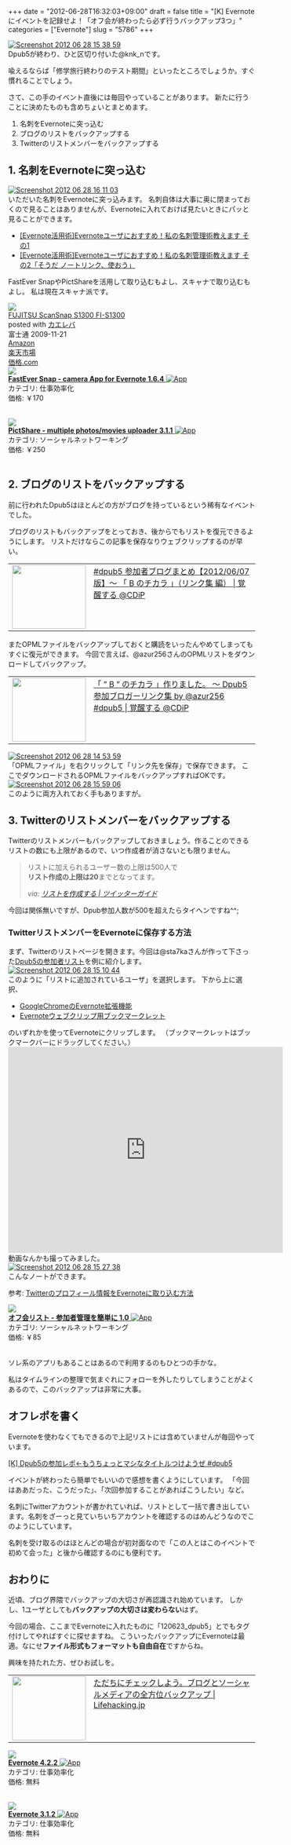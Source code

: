 +++
date = "2012-06-28T16:32:03+09:00"
draft = false
title = "[K] Evernoteにイベントを記録せよ！「オフ会が終わったら必ず行うバックアップ3つ」"
categories = ["Evernote"]
slug = "5786"
+++

<div class="center"><a href="http://knk-n.com.s3-website-ap-northeast-1.amazonaws.com/images/2012/06/screenshot_2012-06-28_15.38.59.jpg"><img src="http://knk-n.com.s3-website-ap-northeast-1.amazonaws.com/images/2012/06/screenshot_2012-06-28_15.38.59.jpg" alt="Screenshot 2012 06 28 15 38 59" title="screenshot_2012-06-28_15.38.59.jpg" border="0" width="" height="" /></a></div>
Dpub5が終わり、ひと区切り付いた@knk_nです。

喩えるならば「修学旅行終わりのテスト期間」といったところでしょうか。すぐ慣れることでしょう。

さて、この手のイベント直後には毎回やっていることがあります。
新たに行うことに決めたものも含めちょいとまとめます。

<ol>
<li>名刺をEvernoteに突っ込む</li>
<li>ブログのリストをバックアップする</li>
<li>Twitterのリストメンバーをバックアップする</li>
</ol><!--more--><h2>1. 名刺をEvernoteに突っ込む</h2>
<div class="center"><a href="http://knk-n.com.s3-website-ap-northeast-1.amazonaws.com/images/2012/06/screenshot_2012-06-28_16.11.03.jpg"><img src="http://knk-n.com.s3-website-ap-northeast-1.amazonaws.com/images/2012/06/screenshot_2012-06-28_16.11.03.jpg" alt="Screenshot 2012 06 28 16 11 03" title="screenshot_2012-06-28_16.11.03.jpg" border="0" width="" height="" /></a></div>
いただいた名刺をEvernoteに突っ込みます。
名刺自体は大事に奥に閉まっておくので見ることはありませんが、Evernoteに入れておけば見たいときにパッと見ることができます。

<ul>
<li><a  href="http://knk-n.com/2011/12/09/evernote_meishi-kanri/" target="_blank">[Evernote活用術]Evernoteユーザにおすすめ！私の名刺管理術教えます その1</a><script type="text/javascript">var url = "http://knk-n.com/2011/12/09/evernote_meishi-kanri/";</script><script src="http://api.b.st-hatena.com/entry.count?url=http://knk-n.com/2011/12/09/evernote_meishi-kanri/&callback=hatebTxt"></script></li>
<li><a  href="http://knk-n.com/2011/12/12/evernote_meishi-kanri2/" target="_blank">[Evernote活用術]Evernoteユーザにおすすめ！私の名刺管理術教えます その2「そうだ ノートリンク、使おう」</a><script type="text/javascript">var url = "http://knk-n.com/2011/12/12/evernote_meishi-kanri2/";</script><script src="http://api.b.st-hatena.com/entry.count?url=http://knk-n.com/2011/12/12/evernote_meishi-kanri2/&callback=hatebTxt"></script></li>
</ul>

FastEver SnapやPictShareを活用して取り込むもよし、スキャナで取り込むもよし。
私は現在スキャナ派です。
<div class="kaerebalink-box"><div class="kaerebalink-image"><a href="http://www.amazon.co.jp/exec/obidos/ASIN/B002X492PK/knkn-22/ref=nosim/" rel="nofollow" target="_blank"><img src="http://ecx.images-amazon.com/images/I/312CXhUFZEL._SL160_.jpg" style="border: none;" /></a></div><div class="kaerebalink-info"><div class="kaerebalink-name"><a href="http://www.amazon.co.jp/exec/obidos/ASIN/B002X492PK/knkn-22/ref=nosim/" rel="nofollow" target="_blank">FUJITSU ScanSnap S1300 FI-S1300</a><div class="kaerebalink-powered-date">posted with <a href="http://kaereba.com" target="_blank">カエレバ</a></div></div><div class="kaerebalink-detail"> 富士通 2009-11-21    </div><div class="kaerebalink-link1"><div class="shoplinkamazon"><a href="http://www.amazon.co.jp/gp/search?keywords=S1300%20FI-S1300&__mk_ja_JP=%83J%83%5E%83J%83i&tag=knkn-22" rel="nofollow" target="_blank" title="アマゾン" >Amazon</a></div><div class="shoplinkrakuten"><a href="http://hb.afl.rakuten.co.jp/hgc/0f5dc138.501851a3.0f5dc139.bdbe2eb7/?pc=http%3A%2F%2Fsearch.rakuten.co.jp%2Fsearch%2Fmall%2FS1300%2520FI-S1300%2F-%2Ff.1-p.1-s.1-sf.0-st.A-v.2%3Fx%3D0%26scid%3Daf_ich_link_urltxt%26m%3Dhttp%3A%2F%2Fm.rakuten.co.jp%2F" rel="nofollow" target="_blank" title="楽天市場" >楽天市場</a></div><div class="shoplinkkakakucom"><a href="http://kakaku.com/search_results/S1300%20FI-S1300/" rel="nofollow" target="_blank" title="kakakucom" >価格.com</a></div></div></div></div>
<table class="appstorehelper">
<a href="http://itunes.apple.com/jp/app/fastever-snap/id386955086?mt=8&uo=4" rel="nofollow" target="_blank"><img class="appstorehelper_appicn" src="http://a3.mzstatic.com/us/r1000/074/Purple/a6/a5/49/mzl.itzqtqzj.png" /></a><div class="appstorehelper_text"><a href="http://itunes.apple.com/jp/app/fastever-snap/id386955086?mt=8&uo=4" rel="nofollow" target="_blank"><b>FastEver Snap - camera App for Evernote 1.6.4</b> <img alt="App" src="http://ax.phobos.apple.com.edgesuite.net/ja_jp/images/web/linkmaker/badge_appstore-sm.gif" style="vertical-align: text-bottom;" /></b></a><br />カテゴリ: 仕事効率化<br />価格: &#65509;170<br clear="all" /></div>
</table>
<table class="appstorehelper">
<a href="http://itunes.apple.com/jp/app/pictshare-multiple-photos/id390945637?mt=8&uo=4" rel="nofollow" target="_blank"><img class="appstorehelper_appicn" src="http://a2.mzstatic.com/us/r1000/084/Purple/v4/27/03/25/270325f1-0cde-3c30-ba7d-8949ff0a2801/mzl.jivsmcgc.jpg" /></a><div class="appstorehelper_text"><a href="http://itunes.apple.com/jp/app/pictshare-multiple-photos/id390945637?mt=8&uo=4" rel="nofollow" target="_blank"><b>PictShare - multiple photos/movies uploader 3.1.1</b> <img alt="App" src="http://ax.phobos.apple.com.edgesuite.net/ja_jp/images/web/linkmaker/badge_appstore-sm.gif" style="vertical-align: text-bottom;" /></b></a><br />カテゴリ: ソーシャルネットワーキング<br />価格: &#65509;250<br clear="all" /></div>
</table>

<h2>2. ブログのリストをバックアップする</h2>
前に行われたDpub5はほとんどの方がブログを持っているという稀有なイベントでした。

ブログのリストもバックアップをとっておき、後からでもリストを復元できるようにします。
リストだけならこの記事を保存なりウェブクリップするのが早い。
<table width="100%"><td valign="top" width="150"><a href="http://www.donpy.net/events/16012.html" target="_blank"><img border="0" src="http://capture.heartrails.com/150x130/shadow?http://www.donpy.net/events/16012.html" alt="" width="150" height="130" /></a></td><td valign="top"><a  href="http://www.donpy.net/events/16012.html" target="_blank">#dpub5 参加者ブログまとめ【2012/06/07 版】〜 「 B のチカラ 」（リンク集 編） | 覚醒する @CDiP</a><script type="text/javascript">var url = "http://www.donpy.net/events/16012.html";</script><script src="http://api.b.st-hatena.com/entry.count?url=http://www.donpy.net/events/16012.html&callback=hatebTxt"></script>
</td></table>

またOPMLファイルをバックアップしておくと購読をいったんやめてしまってもすぐに復元ができます。
今回で言えば、@azur256さんのOPMLリストをダウンロードしてバックアップ。
<table width="100%"><td valign="top" width="150"><a href="http://www.donpy.net/notebook/matome/16001.html?utm_source=dlvr.it&utm_medium=twitter" target="_blank"><img border="0" src="http://capture.heartrails.com/150x130/shadow?http://www.donpy.net/notebook/matome/16001.html?utm_source=dlvr.it&utm_medium=twitter" alt="" width="150" height="130" /></a></td><td valign="top"><a  href="http://www.donpy.net/notebook/matome/16001.html?utm_source=dlvr.it&utm_medium=twitter" target="_blank">「 ” B ” のチカラ 」作りました。 〜 Dpub5 参加ブロガーリンク集 by @azur256 #dpub5 | 覚醒する @CDiP</a><script type="text/javascript">var url = "http://www.donpy.net/notebook/matome/16001.html?utm_source=dlvr.it&utm_medium=twitter";</script><script src="http://api.b.st-hatena.com/entry.count?url=http://www.donpy.net/notebook/matome/16001.html?utm_source=dlvr.it&utm_medium=twitter&callback=hatebTxt"></script>
</td></table>

<div class="center"><a href="http://knk-n.com.s3-website-ap-northeast-1.amazonaws.com/images/2012/06/screenshot-2012-06-28-14.53.59.jpg"><img src="http://knk-n.com.s3-website-ap-northeast-1.amazonaws.com/images/2012/06/screenshot-2012-06-28-14.53.59.jpg" alt="Screenshot 2012 06 28 14 53 59" title="screenshot 2012-06-28 14.53.59.jpg" border="0" width="" height="" /></a></div>
「OPMLファイル」を右クリックして「リンク先を保存」で保存できます。
ここでダウンロードされるOPMLファイルをバックアップすればOKです。

<div class="center"><a href="http://knk-n.com.s3-website-ap-northeast-1.amazonaws.com/images/2012/06/screenshot-2012-06-28-15.59.06.jpg"><img src="http://knk-n.com.s3-website-ap-northeast-1.amazonaws.com/images/2012/06/screenshot-2012-06-28-15.59.06.jpg" alt="Screenshot 2012 06 28 15 59 06" title="screenshot 2012-06-28 15.59.06.jpg" border="0" width="" height="" /></a></div>
このように両方入れておく手もありますが。

<h2>3. Twitterのリストメンバーをバックアップする</h2>
Twitterのリストメンバーもバックアップしておきましょう。作ることのできるリストの数にも上限があるので、いつ作成者が消さないとも限りません。

<blockquote cite="http://twitter-m.com/list" title="リストを作成する | ツイッターガイド">
<p>リストに加えられるユーザー数の上限は500人で<br>
<strong>リスト作成の上限は20</strong>までとなってます。</p>
<cite>via: <a href="http://twitter-m.com/list" target="_blank">リストを作成する | ツイッターガイド</a></cite>
</blockquote>
今回は関係無いですが、Dpub参加人数が500を超えたらタイヘンですね^^;

<h3>TwitterリストメンバーをEvernoteに保存する方法</h3>
まず、Twitterのリストページを開きます。今回は@sta7kaさんが作って下さった<a href="https://twitter.com/#!/sta7ka/dpub5/members" target="_blank">Dpub5の参加者リスト</a>を例に紹介します。

<div class="center"><a href="http://knk-n.com.s3-website-ap-northeast-1.amazonaws.com/images/2012/06/screenshot_2012-06-28_15.10.44.jpg"><img src="http://knk-n.com.s3-website-ap-northeast-1.amazonaws.com/images/2012/06/screenshot_2012-06-28_15.10.44.jpg" alt="Screenshot 2012 06 28 15 10 44" title="screenshot_2012-06-28_15.10.44.jpg" border="0" width="" height="" /></a></div>
このように「リストに追加されているユーザ」を選択します。
下から上に選択、
<ul>
<li><a href="https://chrome.google.com/webstore/detail/pioclpoplcdbaefihamjohnefbikjilc?hl=ja" target="_blank">GoogleChromeのEvernote拡張機能</a></li>
<li><a href="(function(){EN_CLIP_HOST='http://www.evernote.com';try{var%20x=document.createElement('SCRIPT');x.type='text/javascript';x.src=EN_CLIP_HOST+'/public/bookmarkClipper.js?'+(new%20Date().getTime()/100000);document.getElementsByTagName('head')[0].appendChild(x);}catch(e){location.href=EN_CLIP_HOST+'/clip.action?url='+encodeURIComponent(location.href)+'&title='+encodeURIComponent(document.title);}})();" target="_blank">Evernoteウェブクリップ用ブックマークレット</a></li>
</ul>
のいずれかを使ってEvernoteにクリップします。
（ブックマークレットはブックマークバーにドラッグしてください。）

<iframe width="560" height="420" src="http://www.youtube.com/embed/LFbo51u0PuU" frameborder="0" allowfullscreen></iframe>
動画なんかも撮ってみました。

<div class="center"><a href="http://knk-n.com.s3-website-ap-northeast-1.amazonaws.com/images/2012/06/screenshot_2012-06-28_15.27.38.jpg"><img src="http://knk-n.com.s3-website-ap-northeast-1.amazonaws.com/images/2012/06/screenshot_2012-06-28_15.27.38.jpg" alt="Screenshot 2012 06 28 15 27 38" title="screenshot_2012-06-28_15.27.38.jpg" border="0" width="" height="" /></a></div>
こんなノートができます。

参考: <a  href="http://knk-n.com/2011/05/08/twitter%E3%81%AE%E3%83%97%E3%83%AD%E3%83%95%E3%82%A3%E3%83%BC%E3%83%AB%E6%83%85%E5%A0%B1%E3%82%92evernote%E3%81%AB%E5%8F%96%E3%82%8A%E8%BE%BC%E3%82%80%E6%96%B9%E6%B3%95/" target="_blank">Twitterのプロフィール情報をEvernoteに取り込む方法</a><script type="text/javascript">var url = "http://knk-n.com/2011/05/08/twitter%E3%81%AE%E3%83%97%E3%83%AD%E3%83%95%E3%82%A3%E3%83%BC%E3%83%AB%E6%83%85%E5%A0%B1%E3%82%92evernote%E3%81%AB%E5%8F%96%E3%82%8A%E8%BE%BC%E3%82%80%E6%96%B9%E6%B3%95/";</script><script src="http://api.b.st-hatena.com/entry.count?url=http://knk-n.com/2011/05/08/twitter%E3%81%AE%E3%83%97%E3%83%AD%E3%83%95%E3%82%A3%E3%83%BC%E3%83%AB%E6%83%85%E5%A0%B1%E3%82%92evernote%E3%81%AB%E5%8F%96%E3%82%8A%E8%BE%BC%E3%82%80%E6%96%B9%E6%B3%95/&callback=hatebTxt"></script>

<table class="appstorehelper">
<a href="http://itunes.apple.com/jp/app/ofu-huirisuto-can-jia-zhe/id533017985?mt=8&uo=4" rel="nofollow" target="_blank"><img class="appstorehelper_appicn" src="http://a4.mzstatic.com/us/r1000/076/Purple/v4/bb/ae/7f/bbae7fe1-2276-94ca-d6f6-73847f002af2/mza_7142949790401148668.png" /></a><div class="appstorehelper_text"><a href="http://itunes.apple.com/jp/app/ofu-huirisuto-can-jia-zhe/id533017985?mt=8&uo=4" rel="nofollow" target="_blank"><b>オフ会リスト - 参加者管理を簡単に 1.0</b> <img alt="App" src="http://ax.phobos.apple.com.edgesuite.net/ja_jp/images/web/linkmaker/badge_appstore-sm.gif" style="vertical-align: text-bottom;" /></b></a><br />カテゴリ: ソーシャルネットワーキング<br />価格: &#65509;85<br clear="all" /></div>
</table>
ソレ系のアプリもあることはあるので利用するのもひとつの手かな。

私はタイムラインの整理で気まぐれにフォローを外したりしてしまうことがよくあるので、このバックアップは非常に大事。

<h2>オフレポを書く</h2>
Evernoteを使わなくてもできるので上記リストには含めていませんが毎回やっています。

<a  href="http://knk-n.com/2012/06/27/dpub5-report/" target="_blank">[K] Dpub5の参加レポ←もうちょっとマシなタイトルつけようぜ #dpub5</a><script type="text/javascript">var url = "http://knk-n.com/2012/06/27/dpub5-report/";</script><script src="http://api.b.st-hatena.com/entry.count?url=http://knk-n.com/2012/06/27/dpub5-report/&callback=hatebTxt"></script>

イベントが終わったら簡単でもいいので感想を書くようにしています。
「今回はああだった、こうだった」、「次回参加することがあればこうしたい」など。

名刺にTwitterアカウントが書かれていれば、リストとして一括で書き出しています。名刺をざーっと見ていちいちアカウントを確認するのはめんどうなのでこのようにしています。

名刺を受け取るのはほとんどの場合が初対面なので「この人とはこのイベントで初めて会った」と後から確認するのにも便利です。

<h2>おわりに</h2>
近頃、ブログ界隈でバックアップの大切さが再認識され始めています。
しかし、1ユーザとしても<strong>バックアップの大切さは変わらない</strong>はず。

今回の場合、ここまでEvernoteに入れたものに「120623_dpub5」とでもタグ付けしてやればすぐに探せますね。
こういったバックアップにEvernoteは最適。なにせ<strong>ファイル形式もフォーマットも自由自在</strong>ですからね。

興味を持たれた方、ぜひお試しを。

<table width="100%"><td valign="top" width="150"><a href="http://lifehacking.jp/2012/06/backup-done-right/" target="_blank"><img border="0" src="http://capture.heartrails.com/150x130/shadow?http://lifehacking.jp/2012/06/backup-done-right/" alt="" width="150" height="130" /></a></td><td valign="top"><a  href="http://lifehacking.jp/2012/06/backup-done-right/" target="_blank">ただちにチェックしよう。ブログとソーシャルメディアの全方位バックアップ | Lifehacking.jp</a><script type="text/javascript">var url = "http://lifehacking.jp/2012/06/backup-done-right/";</script><script src="http://api.b.st-hatena.com/entry.count?url=http://lifehacking.jp/2012/06/backup-done-right/&callback=hatebTxt"></script>
</td></table>

<table class="appstorehelper">
<a href="http://itunes.apple.com/jp/app/evernote/id281796108?mt=8&uo=4" rel="nofollow" target="_blank"><img class="appstorehelper_appicn" src="http://a2.mzstatic.com/us/r1000/105/Purple/v4/89/fe/4b/89fe4b68-83fe-27f1-6c26-34d7488e4c0a/mzl.nlgcgyrb.jpg" /></a><div class="appstorehelper_text"><a href="http://itunes.apple.com/jp/app/evernote/id281796108?mt=8&uo=4" rel="nofollow" target="_blank"><b>Evernote 4.2.2</b> <img alt="App" src="http://ax.phobos.apple.com.edgesuite.net/ja_jp/images/web/linkmaker/badge_appstore-sm.gif" style="vertical-align: text-bottom;" /></b></a><br />カテゴリ: 仕事効率化<br />価格: 無料<br clear="all" /></div>
</table>
<table class="appstorehelper">
<a href="http://itunes.apple.com/jp/app/evernote/id406056744?mt=12&uo=4" rel="nofollow" target="_blank"><img class="appstorehelper_appicn_mac" src="http://a4.mzstatic.com/us/r1000/112/Purple/v4/86/29/10/8629100c-25fd-c099-c1e1-eb470965f2c8/Evernote.512x512-75.png" /><div class="appstorehelper_text"><b>Evernote 3.1.2</b> <img alt="App" src="http://ax.phobos.apple.com.edgesuite.net/ja_jp/images/web/linkmaker/badge_macappstore-sm.gif" style="vertical-align: text-bottom;" /></b></a><br />カテゴリ: 仕事効率化<br />価格: 無料<br clear="all" /></div>
</table>
